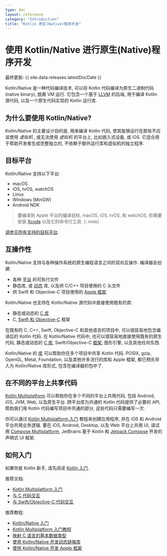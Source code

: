 ```yaml
---
type: doc
layout: reference
category: "Introduction"
title: "Kotlin 原生(Native)程序开发"
---
```


# 使用 Kotlin/Native 进行原生(Native)程序开发

最终更新: {{ site.data.releases.latestDocDate }}

Kotlin/Native 是一种代码编译技术, 可以将 Kotlin 代码编译为原生二进制代码(native binary), 脱离 VM 运行.
它包含一个基于 [LLVM](https://llvm.org/) 的后端, 用于编译 Kotlin 源代码, 以及一个原生代码实现的 Kotlin 运行库.

## 为什么要使用 Kotlin/Native?

Kotlin/Native 的主要设计目的是, 用来编译 Kotlin 代码, 使其能够运行在那些不应该使用 _虚拟机_ , 或无法使用 _虚拟机_ 的平台上, 比如嵌入式设备, 或 iOS.
它适合用于帮助开发者生成完整独立的, 不依赖于额外运行库和虚拟机的独立程序.

## 目标平台

Kotlin/Native 支持以下平台:
* macOS
* iOS, tvOS, watchOS
* Linux
* Windows (MinGW)
* Android NDK

> 要编译到 Apple 平台的编译目标, macOS, iOS, tvOS, 和 watchOS, 你需要安装 [Xcode](https://apps.apple.com/us/app/xcode/id497799835)
> 以及它的命令行工具.
{:.note}

[请参见所有支持的目标平台](../native/native-target-support.html).


## 互操作性

Kotlin/Native 支持与各种操作系统的原生编程语言之间的双向互操作.
编译器会创建:
* 各种 [平台](#target-platforms) 的可执行文件
* 静态库, 或 [动态](native-dynamic-libraries.html) 库, 以及供 C/C++ 项目使用的 C 头文件
* 供 Swift 和 Objective-C 项目使用的 [Apple 框架](apple-framework.html)

Kotlin/Native 也支持在 Kotlin/Native 源代码中直接使用既有的库:
* 静态或动态的 [C 库](native-c-interop.html)
* C, [Swift 和 Objective-C](native-objc-interop.html) 框架

在既有的 C, C++, Swift, Objective-C 和其他语言的项目中, 可以很容易地包含编译后的 Kotlin 代码.
在 Kotlin/Native 代码中, 也可以很容易地直接使用既有的原生代码,
静态或动态的 [C 库](native-c-interop.html),
Swift/Objective-C [框架](native-objc-interop.html),
图形引擎, 以及其他任何东西.

Kotlin/Native 的 [库](native-platform-libs.html) 可以帮助你在多个项目中共享 Kotlin 代码.
POSIX, gzip, OpenGL, Metal, Foundation, 以及其他许多流行的库和 Apple 框架,
都已预先导入为 Kotlin/Native 库形式, 包含在编译器的包中了.

## 在不同的平台上共享代码

[Kotlin Multiplatform](../multiplatform/multiplatform.html) 可以帮助你在多个不同的平台上共用代码,
包括 Android, iOS, JVM, Web, 以及原生平台.
跨平台库为共通的 Kotlin 代码提供了必要的 API, 帮助我们用 Kotlin 代码编写项目中共通的部分, 这些代码只需要编写一次.

你可以通过 [Kotlin Multiplatform 入门](../multiplatform/multiplatform-get-started.html)
教程来创建应用程序, 并在 iOS 和 Android 平台共用业务逻辑.
要在 iOS, Android, Desktop, 以及 Web 平台上共用 UI,
请试用 [Compose Multiplatform](https://www.jetbrains.com/lp/compose-multiplatform/),
JetBrains 基于 Kotlin 和 [Jetpack Compose](https://developer.android.com/jetpack/compose) 开发的声明式 UI 框架.

## 如何入门

如果你是 Kotlin 新手, 请先阅读 [Kotlin 入门](../getting-started.html).

推荐文档:

* [Kotlin Multiplatform 入门](../multiplatform/multiplatform-get-started.html)
* [与 C 代码交互](native-c-interop.html)
* [与 Swift/Objective-C 代码交互](native-objc-interop.html)

推荐教程:

* [Kotlin/Native 入门](native-get-started.html)
* [Kotlin Multiplatform 入门教程](https://www.jetbrains.com/help/kotlin-multiplatform-dev/multiplatform-getting-started.html)
* [映射 C 语言的基本数据类型](mapping-primitive-data-types-from-c.html)
* [使用 Kotlin/Native 开发动态链接库](native-dynamic-libraries.html)
* [使用 Kotlin/Native 开发 Apple 框架](apple-framework.html)
